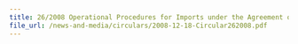 ```yaml
---
title: 26/2008 Operational Procedures for Imports under the Agreement on Comprehensive Economic Partnership among Member States of the Association of Southeast Asian Nations and Japan (AJCEP Agreement)
file_url: /news-and-media/circulars/2008-12-18-Circular262008.pdf
---
```

